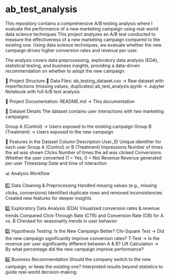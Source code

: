 # ab_test_analysis
This repository contains a comprehensive A/B testing analysis where I evaluate the performance of a new marketing campaign using real-world data science techniques
This project analyzes an A/B test conducted to measure the effectiveness of a new marketing campaign compared to the existing one. Using data science techniques, we evaluate whether the new campaign drives higher conversion rates and revenue per user.

The analysis covers data preprocessing, exploratory data analysis (EDA), statistical testing, and business insights, providing a data-driven recommendation on whether to adopt the new campaign.

📂 Project Structure
📁 Data Files:
ab_testing_dataset.csv → Raw dataset with imperfections (missing values, duplicates)
ab_test_analysis.ipynb → Jupyter Notebook with full A/B test analysis

📁 Project Documentation:
README.md → This documentation

🔹 Dataset Details
The dataset contains user interactions with two marketing campaigns:

Group A (Control) → Users exposed to the existing campaign
Group B (Treatment) → Users exposed to the new campaign

🔢 Features in the Dataset
Column	Description
User_ID	Unique identifier for each user
Group	A (Control) or B (Treatment)
Impressions	Number of times the ad was shown
Clicks	Number of times the ad was clicked
Conversions	Whether the user converted (1 = Yes, 0 = No)
Revenue	Revenue generated per user
Timestamp	Date and time of interaction


📊 Analysis Workflow

1️⃣ Data Cleaning & Preprocessing
Handled missing values (e.g., missing clicks, conversions)
Identified duplicate rows and removed inconsistencies
Created new features for deeper insights

2️⃣ Exploratory Data Analysis (EDA)
Visualized conversion rates & revenue trends
Compared Click-Through Rate (CTR) and Conversion Rate (CR) for A vs. B
Checked for seasonality trends in user behavior

3️⃣ Hypothesis Testing: Is the New Campaign Better?
Chi-Square Test → Did the new campaign significantly improve conversion rates?
T-Test → Is the revenue per user significantly different between A & B?
Lift Calculation → By what percentage did the new campaign improve performance?

4️⃣ Business Recommendation
Should the company switch to the new campaign, or keep the existing one?
Interpreted results beyond statistics to guide real-world decision-making.
